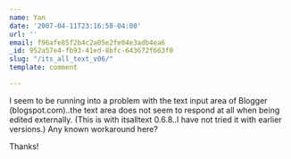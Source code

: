 ```yaml
---
name: Yan
date: '2007-04-11T23:16:58-04:00'
url: ''
email: f96afe85f2b4c2a05e2fe04e3adb4ea6
_id: 952a57e4-fb93-41ed-8bfc-643672f663f0
slug: "/its_all_text_v06/"
template: comment

---
```


I seem to be running into a problem with the text input area of Blogger (blogspot.com)..the text area does not seem to respond at all when being edited externally. (This is with itsalltext 0.6.8..I have not tried it with earlier versions.) Any known workaround here?

Thanks!
